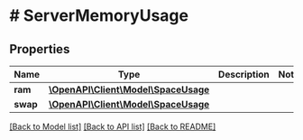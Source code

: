 # # ServerMemoryUsage

## Properties

Name | Type | Description | Notes
------------ | ------------- | ------------- | -------------
**ram** | [**\OpenAPI\Client\Model\SpaceUsage**](SpaceUsage.md) |  |
**swap** | [**\OpenAPI\Client\Model\SpaceUsage**](SpaceUsage.md) |  |

[[Back to Model list]](../../README.md#models) [[Back to API list]](../../README.md#endpoints) [[Back to README]](../../README.md)
